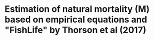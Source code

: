 # Estimation of natural mortality (M) based on empirical equations and "FishLife" by Thorson et al (2017)
